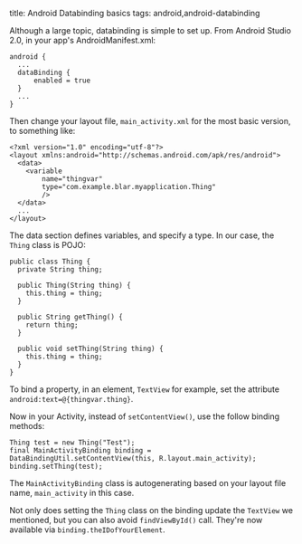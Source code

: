 title: Android Databinding basics
tags: android,android-databinding

Although a large topic, databinding is simple to set up. From Android Studio 2.0, in your app's AndroidManifest.xml:

    android {
      ...
      dataBinding {
          enabled = true
      }
      ...
    }

Then change your layout file, `main_activity.xml` for the most basic version, to something like:

    <?xml version="1.0" encoding="utf-8"?>
    <layout xmlns:android="http://schemas.android.com/apk/res/android">
      <data>
        <variable
            name="thingvar"
            type="com.example.blar.myapplication.Thing"
            />
      </data>
      ...
    </layout>

The data section defines variables, and specify a type. In our case, the `Thing` class is POJO:

    public class Thing {
      private String thing;
    
      public Thing(String thing) {
        this.thing = thing;
      }
    
      public String getThing() {
        return thing;
      }
    
      public void setThing(String thing) {
        this.thing = thing;
      }
    }

To bind a property, in an element, `TextView` for example, set the attribute `android:text=@{thingvar.thing}`.

Now in your Activity, instead of `setContentView()`, use the follow binding methods:

    Thing test = new Thing("Test");
    final MainActivityBinding binding = DataBindingUtil.setContentView(this, R.layout.main_activity);
    binding.setThing(test);

The `MainActivityBinding` class is autogenerating based on your layout file name, `main_activity` in this case.

Not only does setting the `Thing` class on the binding update the `TextView` we mentioned, but you can also avoid `findViewById()` call. They're now available via `binding.theIDofYourElement`. 
